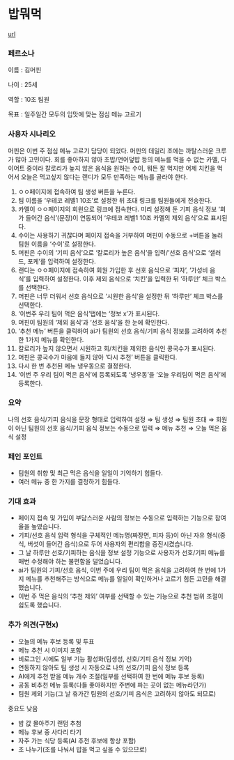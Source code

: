 # 밥뭐먹
[url](https://lovable.dev/projects/5afbb4c2-1538-4499-aec9-21f5d6602eb2)

### 페르소나

이름 : 김머핀

나이 : 25세

역할 : 10조 팀원

목표 : 일주일간 모두의 입맛에 맞는 점심 메뉴 고르기


### 사용자 시나리오

머핀은 이번 주 점심 메뉴 고르기 담당이 되었다. 머핀의 데일리 조에는 까탈스러운 크루가 많아 고민이다. 회를 좋아하지 않아 초밥/연어덮밥 등의 메뉴를 먹을 수 없는 카멜, 다이어트 중이라 칼로리가 높지 않은 음식을 원하는 수이, 뭐든 잘 먹지만 어제 치킨을 먹어서 오늘은 먹고싶지 않다는 랜디가 모두 만족하는 메뉴를 골라야 한다.

1. ㅇㅇ페이지에 접속하여 팀 생성 버튼을 누른다.
2. 팀 이름을 ‘우테코 레벨1 10조’로 설정한 뒤 초대 링크를 팀원들에게 전송한다.
3. 카멜이 ㅇㅇ페이지의 회원으로 링크에 접속한다. 미리 설정해 둔 기피 음식 정보 ‘회가 들어간 음식’(문장)이 연동되어 ‘우테코 레벨1 10조 카멜의 제외 음식’으로 표시된다.
4. 수이는 사용하기 귀찮다며 페이지 접속을 거부하여 머핀이 수동으로 +버튼을 눌러 팀원 이름을 ‘수이’로 설정한다.
5. 머핀은 수이의 ‘기피 음식’으로 ‘칼로리가 높은 음식’을 입력/’선호 음식’으로 ‘샐러드, 포케’를 입력하여 설정한다.
6. 랜디는 ㅇㅇ페이지에 접속하여 회원 가입한 후 선호 음식으로 ‘피자’, ‘가성비 음식’를 입력하여 설정한다. 이후 제외 음식으로 ‘치킨’을 입력한 뒤 ‘하루만’ 체크 박스를 선택한다.
7. 머핀은 너무 더워서 선호 음식으로 ‘시원한 음식’을 설정한 뒤 ‘하루만’ 체크 박스를 선택한다.
8. ‘이번주 우리 팀이 먹은 음식’탭에는 ‘정보 x’가 표시된다.
9. 머핀이 팀원의 ‘제외 음식’과 ‘선호 음식’을 한 눈에 확인한다.
10. ‘추천 메뉴’ 버튼을 클릭하여 ai가 팀원의 선호 음식/기피 음식 정보를 고려하여 추천한 1가지 메뉴를 확인한다.
11. 칼로리가 높지 않으면서 시원하고 회/치킨을 제외한 음식인 콩국수가 표시된다.
12. 머핀은 콩국수가 마음에 들지 않아 ‘다시 추천’ 버튼을 클릭한다.
13. 다시 한 번 추천된 메뉴 냉우동으로 결정한다.
14. ‘이번 주 우리 팀이 먹은 음식’에 등록되도록 ‘냉우동’을 ‘오늘 우리팀이 먹은 음식’에 등록한다.


### 요약

나의 선호 음식/기피 음식을 문장 형태로 입력하여 설정 ⇒ 팀 생성 ⇒ 팀원 초대 ⇒ 회원이 아닌 팀원의 선호 음식/기피 음식 정보는 수동으로 입력 ⇒ 메뉴 추천 ⇒  오늘 먹은 음식 설정


### 페인 포인트

- 팀원의 취향 및 최근 먹은 음식을 일일이 기억하기 힘들다.
- 여러 메뉴 중 한 가지를 결정하기 힘들다.
 

### 기대 효과

- 페이지 접속 및 가입이 부담스러운 사람의 정보는 수동으로 입력하는 기능으로 참여율을 높였습니다.
- 기피/선호 음식 입력 형식을 구체적인 메뉴명(짜장면, 피자 등)이 아닌 자유 형식(중식, 버섯이 들어간 음식)으로 두어 사용자의 편리함을 증진시켰습니다.
- 그 날 하루만 선호/기피하는 음식을 정보 설정 기능으로 사용자가 선호/기피 메뉴를 매번 수정해야 하는 불편함을 덜었습니다.
- ai가 팀원의 기피/선호 음식, 이번 주에 우리 팀이 먹은 음식을 고려하여 한 번에 1가지 메뉴를 추천해주는 방식으로 메뉴를 일일이 확인하거나 고르기 힘든 고민을 해결했습니다.
- 이번 주 먹은 음식의 ‘추천 제외’ 여부를 선택할 수 있는 기능으로 추천 범위 조절이 쉽도록 했습니다.
  

### 추가 의견(구현x)

- 오늘의 메뉴 후보 등록 및 투표
- 메뉴 추천 시 이미지 포함
- 비로그인 시에도 일부 기능 활성화(팀생성, 선호/기피 음식 정보 기억)
- 연동하지 않아도 팀 생성 시 자동으로 나의 선호/기피 음식 정보 등록
- AI에게 추천 받을 메뉴 개수 조절(일부를 선택하여 한 번에 메뉴 후보 등록)
- 공동 비추천 메뉴 등록(다들 좋아하지만 주변에 파는 곳이 없는 메뉴라던가)
- 팀원 제외 기능(그 날 휴가간 팀원의 선호/기피 음식은 고려하지 않아도 되므로)

중요도 낮음
- 밥 값 몰아주기 랜덤 추첨
- 메뉴 후보 중 사다리 타기
- 자주 가는 식당 등록(AI 추천 후보에 항상 포함)
- 조 나누기(조를 나눠서 밥을 먹고 싶을 수 있으므로)
